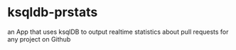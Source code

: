 # ksqldb-prstats
an App that uses ksqlDB to output realtime statistics about pull requests for any project on Github
